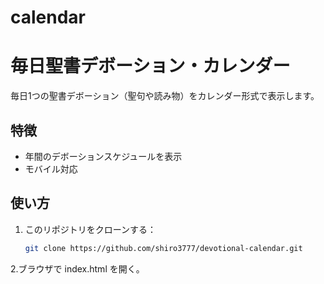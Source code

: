 # calendar
# 毎日聖書デボーション・カレンダー

毎日1つの聖書デボーション（聖句や読み物）をカレンダー形式で表示します。  

## 特徴

- 年間のデボーションスケジュールを表示
- モバイル対応

## 使い方

1. このリポジトリをクローンする：
   ```bash
   git clone https://github.com/shiro3777/devotional-calendar.git
2.ブラウザで index.html を開く。
